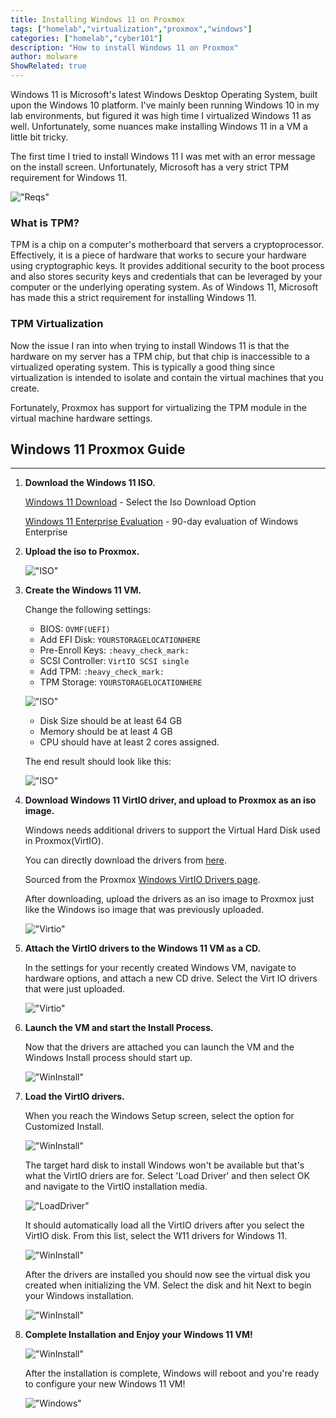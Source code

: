```yaml
---
title: Installing Windows 11 on Proxmox
tags: ["homelab","virtualization","proxmox","windows"]
categories: ["homelab","cyber101"]
description: "How to install Windows 11 on Proxmox"
author: molware
ShowRelated: true
---
```


Windows 11 is Microsoft's latest Windows Desktop Operating System, built upon the Windows 10 platform. I've mainly been running Windows 10 in my lab environments, but figured it was high time I virtualized Windows 11 as well. Unfortunately, some nuances make installing Windows 11 in a VM a little bit tricky.

The first time I tried to install Windows 11 I was met with an error message on the install screen. Unfortunately, Microsoft has a very strict TPM requirement for Windows 11. 

!["Reqs"](/blog/installing_windows_11_on_proxmox/win11_reqs.png)

### What is TPM?

TPM is a chip on a computer's motherboard that servers a cryptoprocessor. Effectively, it is a piece of hardware that works to secure your hardware using cryptographic keys. It provides additional security to the boot process and also stores security keys and credentials that can be leveraged by your computer or the underlying operating system. As of Windows 11, Microsoft has made this a strict requirement for installing Windows 11.

### TPM Virtualization
Now the issue I ran into when trying to install Windows 11 is that the hardware on my server has a TPM chip, but that chip is inaccessible to a virtualized operating system. This is typically a good thing since virtualization is intended to isolate and contain the virtual machines that you create. 

Fortunately, Proxmox has support for virtualizing the TPM module in the virtual machine hardware settings. 

## Windows 11 Proxmox Guide
___

1. **Download the Windows 11 ISO.**

    [Windows 11 Download](https://www.microsoft.com/en-gb/software-download/windows11) - Select the Iso Download Option

    [Windows 11 Enterprise Evaluation](https://www.microsoft.com/en-us/evalcenter/download-windows-11-enterprise) - 90-day evaluation of Windows Enterprise

2. **Upload the iso to Proxmox.**

    !["ISO"](/blog/installing_windows_11_on_proxmox/pve_iso_upload.png)

3. **Create the Windows 11 VM.**

    Change the following settings:
      - BIOS: `OVMF(UEFI)`
      - Add EFI Disk: `YOURSTORAGELOCATIONHERE`
      - Pre-Enroll Keys: `:heavy_check_mark: `
      - SCSI Controller: `VirtIO SCSI single`
      - Add TPM: `:heavy_check_mark: `  
      - TPM Storage: `YOURSTORAGELOCATIONHERE`
    

    !["ISO"](/blog/installing_windows_11_on_proxmox/win11_special.png)

    - Disk Size should be at least 64 GB
    - Memory should be at least 4 GB
    - CPU should have at least 2 cores assigned.

    The end result should look like this:

    !["ISO"](/blog/installing_windows_11_on_proxmox/windows_vm_settings.png)


4. **Download Windows 11 VirtIO driver, and upload to Proxmox as an iso image.**

    Windows needs additional drivers to support the Virtual Hard Disk used in Proxmox(VirtIO). 

    You can directly download the drivers from [here](https://fedorapeople.org/groups/virt/virtio-win/direct-downloads/stable-virtio/virtio-win.iso).  
    
    Sourced from the Proxmox [Windows VirtIO Drivers page](https://pve.proxmox.com/wiki/Windows_VirtIO_Drivers).

    After downloading, upload the drivers as an iso image to Proxmox just like the Windows iso image that was previously uploaded.

    !["Virtio"](/blog/installing_windows_11_on_proxmox/virtio.png)

5. **Attach the VirtIO drivers to the Windows 11 VM as a CD.**

    In the settings for your recently created Windows VM, navigate to hardware options, and attach a new CD drive. Select the Virt IO drivers that were just uploaded.

    !["Virtio"](/blog/installing_windows_11_on_proxmox/virtio.png)

5. **Launch the VM and start the Install Process.**

    Now that the drivers are attached you can launch the VM and the Windows Install process should start up.

    !["WinInstall"](/blog/installing_windows_11_on_proxmox/windows_install.png)

7. **Load the VirtIO drivers.**

    When you reach the Windows Setup screen, select the option for Customized Install. 

    !["WinInstall"](/blog/installing_windows_11_on_proxmox/windows_install_custom.png)

    The target hard disk to install Windows won't be available but that's what the VirtIO driers are for. Select 'Load Driver'  and then select OK and navigate to the VirtIO installation media.

    !["LoadDriver"](/blog/installing_windows_11_on_proxmox/load_driver.png)

    It should automatically load all the VirtIO drivers after you select the VirtIO disk. From this list, select the W11 drivers for Windows 11.
    
    !["WinInstall"](/blog/installing_windows_11_on_proxmox/virtio_win.png)

    After the drivers are installed you should now see the virtual disk you created when initializing the VM. Select the disk and hit Next to begin your Windows installation.

    !["WinInstall"](/blog/installing_windows_11_on_proxmox/win11_install_disk.png)


8. **Complete Installation and Enjoy your Windows 11 VM!**

     !["WinInstall"](/blog/installing_windows_11_on_proxmox/install_complete.png)

    After the installation is complete, Windows will reboot and you're ready to configure your new Windows 11 VM!

    !["Windows"](/blog/proxmox_homelab/windows_offline.png)

